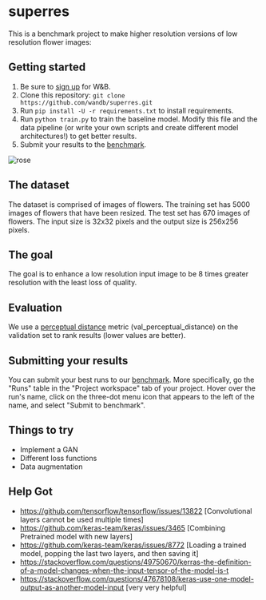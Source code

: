 # superres

This is a benchmark project to make higher resolution versions of low resolution flower images:

## Getting started

1. Be sure to [sign up](https://app.wandb.ai/login?signup=true) for W&B.
2. Clone this repository: `git clone https://github.com/wandb/superres.git`
3. Run `pip install -U -r requirements.txt` to install requirements.
4. Run `python train.py` to train the baseline model. Modify this file and the data pipeline (or write your own scripts and create different model architectures!) to get better results.
5. Submit your results to the [benchmark](https://app.wandb.ai/wandb/superres/benchmark).

![rose](https://user-images.githubusercontent.com/17/58977464-a7104080-877e-11e9-82b1-24abe5677ee1.jpg)

## The dataset

The dataset is comprised of images of flowers.  The training set has 5000 images of flowers that have been resized.  The test set has 670 images of flowers.  The input size is 32x32 pixels and the output size is 256x256 pixels.


## The goal

The goal is to enhance a low resolution input image to be 8 times greater resolution with the least loss of quality.

## Evaluation

We use a [perceptual distance](https://www.compuphase.com/cmetric.htm) metric (val_perceptual_distance) on the validation set to rank results (lower values are better).

## Submitting your results

You can submit your best runs to our [benchmark](https://app.wandb.ai/wandb/superres/benchmark). More specifically, go the "Runs" table in the "Project workspace" tab of your project.
Hover over the run's name, click on the three-dot menu icon that appears to the left of the name, and select "Submit to benchmark".

## Things to try

- Implement a GAN
- Different loss functions
- Data augmentation


## Help Got

- https://github.com/tensorflow/tensorflow/issues/13822 [Convolutional layers cannot be used multiple times]
- https://github.com/keras-team/keras/issues/3465 [Combining Pretrained model with new layers]
- https://github.com/keras-team/keras/issues/8772 [Loading a trained model, popping the last two layers, and then saving it]
- https://stackoverflow.com/questions/49750670/kerras-the-definition-of-a-model-changes-when-the-input-tensor-of-the-model-is-t
- https://stackoverflow.com/questions/47678108/keras-use-one-model-output-as-another-model-input [very very helpful]